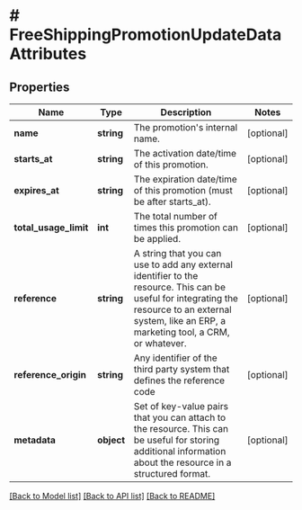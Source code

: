 # # FreeShippingPromotionUpdateDataAttributes

## Properties

Name | Type | Description | Notes
------------ | ------------- | ------------- | -------------
**name** | **string** | The promotion&#39;s internal name. | [optional]
**starts_at** | **string** | The activation date/time of this promotion. | [optional]
**expires_at** | **string** | The expiration date/time of this promotion (must be after starts_at). | [optional]
**total_usage_limit** | **int** | The total number of times this promotion can be applied. | [optional]
**reference** | **string** | A string that you can use to add any external identifier to the resource. This can be useful for integrating the resource to an external system, like an ERP, a marketing tool, a CRM, or whatever. | [optional]
**reference_origin** | **string** | Any identifier of the third party system that defines the reference code | [optional]
**metadata** | **object** | Set of key-value pairs that you can attach to the resource. This can be useful for storing additional information about the resource in a structured format. | [optional]

[[Back to Model list]](../../README.md#models) [[Back to API list]](../../README.md#endpoints) [[Back to README]](../../README.md)

